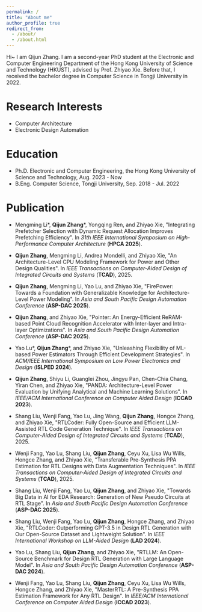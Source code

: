 ```yaml
---
permalink: /
title: "About me"
author_profile: true
redirect_from: 
  - /about/
  - /about.html
---
```


Hi~ I am Qijun Zhang. I am a second-year PhD student at the Electronic and Computer Engineering Department of the Hong Kong University of Science and Technology (HKUST), advised by Prof. Zhiyao Xie. Before that, I received the bachelor degree in Computer Science in Tongji University in 2022.

Research Interests
======
 * Computer Architecture
 * Electronic Design Automation

Education
======
 * Ph.D. Electronic and Computer Engineering, the Hong Kong University of Science and Technology, Aug. 2023 - Now
 * B.Eng. Computer Science, Tongji University, Sep. 2018 - Jul. 2022

Publication
======
 * Mengming Li*, **Qijun Zhang***, Yongqing Ren, and Zhiyao Xie, "Integrating Prefetcher Selection with Dynamic Request Allocation Improves Prefetching Efficiency". In *31th IEEE International Symposium on High-Performance Computer Architecture* (**HPCA 2025**).
 
 * **Qijun Zhang**, Mengming Li, Andrea Mondelli, and Zhiyao Xie, "An Architecture-Level CPU Modeling Framework for Power and Other Design Qualities". In *IEEE Transactions on Computer-Aided Design of Integrated Circuits and Systems* (**TCAD**), 2025.

 * **Qijun Zhang**, Mengming Li, Yao Lu, and Zhiyao Xie, "FirePower: Towards a Foundation with Generalizable Knowledge for Architecture-Level Power Modeling". In *Asia and South Pacific Design Automation Conference* (**ASP-DAC 2025**).

 * **Qijun Zhang**, and Zhiyao Xie, "Pointer: An Energy-Efficient ReRAM-based Point Cloud Recognition Accelerator with Inter-layer and Intra-layer Optimizations". In *Asia and South Pacific Design Automation Conference* (**ASP-DAC 2025**).
 
 * Yao Lu*, **Qijun Zhang***, and Zhiyao Xie, "Unleashing Flexibility of ML-based Power Estimators Through Efficient Development Strategies". In *ACM/IEEE International Symposium on Low Power Electronics and Design* (**ISLPED 2024**).
 
 * **Qijun Zhang**, Shiyu Li, Guanglei Zhou, Jingyu Pan, Chen-Chia Chang, Yiran Chen, and Zhiyao Xie, "PANDA: Architecture-Level Power Evaluation by Unifying Analytical and Machine Learning Solutions". In *IEEE/ACM International Conference on Computer Aided Design* (**ICCAD 2023**).
 
 * Shang Liu, Wenji Fang, Yao Lu, Jing Wang, **Qijun Zhang**, Hongce Zhang, and Zhiyao Xie, "RTLCoder: Fully Open-Source and Efficient LLM-Assisted RTL Code Generation Technique". In *IEEE Transactions on Computer-Aided Design of Integrated Circuits and Systems* (**TCAD**), 2025.

 * Wenji Fang, Yao Lu, Shang Liu, **Qijun Zhang**, Ceyu Xu, Lisa Wu Wills, Hongce Zhang, and Zhiyao Xie, "Transferable Pre-Synthesis PPA Estimation for RTL Designs with Data Augmentation Techniques". In *IEEE Transactions on Computer-Aided Design of Integrated Circuits and Systems* (**TCAD**), 2025.

 * Shang Liu, Wenji Fang, Yao Lu, **Qijun Zhang**, and Zhiyao Xie, "Towards Big Data in AI for EDA Research: Generation of New Pseudo Circuits at RTL Stage". In *Asia and South Pacific Design Automation Conference* (**ASP-DAC 2025**).

 * Shang Liu, Wenji Fang, Yao Lu, **Qijun Zhang**, Hongce Zhang, and Zhiyao Xie, "RTLCoder: Outperforming GPT-3.5 in Design RTL Generation with Our Open-Source Dataset and Lightweight Solution". In *IEEE International Workshop on LLM-Aided Design* (**LAD 2024**).

 * Yao Lu, Shang Liu, **Qijun Zhang**, and Zhiyao Xie, "RTLLM: An Open-Source Benchmark for Design RTL Generation with Large Language Model". In *Asia and South Pacific Design Automation Conference* (**ASP-DAC 2024**).

 * Wenji Fang, Yao Lu, Shang Liu, **Qijun Zhang**, Ceyu Xu, Lisa Wu Wills, Hongce Zhang, and Zhiyao Xie, "MasterRTL: A Pre-Synthesis PPA Estimation Framework for Any RTL Design". In *IEEE/ACM International Conference on Computer Aided Design* (**ICCAD 2023**).
